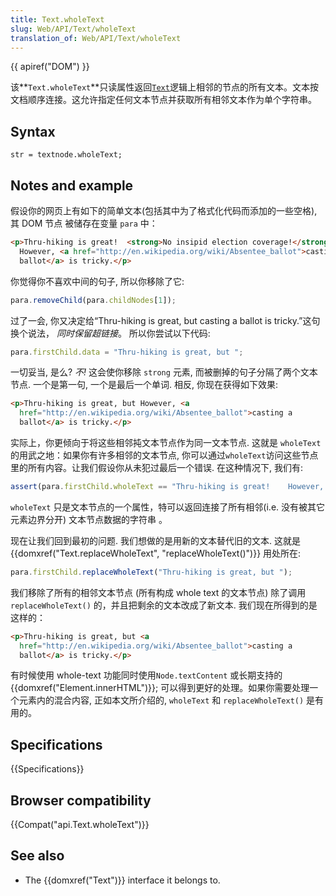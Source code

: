 ```yaml
---
title: Text.wholeText
slug: Web/API/Text/wholeText
translation_of: Web/API/Text/wholeText
---
```

{{ apiref("DOM") }}

该**`Text.wholeText`**只读属性返回[`Text`](https://developer.mozilla.org/en-US/docs/Web/API/Text)逻辑上相邻的节点的所有文本。文本按文档顺序连接。这允许指定任何文本节点并获取所有相邻文本作为单个字符串。

## Syntax

```plain
str = textnode.wholeText;
```

## Notes and example

假设你的网页上有如下的简单文本(包括其中为了格式化代码而添加的一些空格), 其 DOM 节点 被储存在变量 `para` 中：

```html
<p>Thru-hiking is great!  <strong>No insipid election coverage!</strong>
  However, <a href="http://en.wikipedia.org/wiki/Absentee_ballot">casting a
  ballot</a> is tricky.</p>
```

你觉得你不喜欢中间的句子, 所以你移除了它:

```js
para.removeChild(para.childNodes[1]);
```

过了一会, 你又决定给“Thru-hiking is great, but casting a ballot is tricky.”这句换个说法， _同时保留超链接_。 所以你尝试以下代码:

```js
para.firstChild.data = "Thru-hiking is great, but ";
```

一切妥当, 是么? _不!_ 这会使你移除 `strong` 元素, 而被删掉的句子分隔了两个文本节点. 一个是第一句, 一个是最后一个单词. 相反, 你现在获得如下效果:

```html
<p>Thru-hiking is great, but However, <a
  href="http://en.wikipedia.org/wiki/Absentee_ballot">casting a
  ballot</a> is tricky.</p>
```

实际上，你更倾向于将这些相邻扽文本节点作为同一文本节点. 这就是 `wholeText` 的用武之地：如果你有许多相邻的文本节点, 你可以通过`wholeText`访问这些节点里的所有内容。让我们假设你从未犯过最后一个错误. 在这种情况下, 我们有:

```js
assert(para.firstChild.wholeText == "Thru-hiking is great!    However, ");
```

`wholeText` 只是文本节点的一个属性，特可以返回连接了所有相邻(i.e. 没有被其它元素边界分开) 文本节点数据的字符串 。

现在让我们回到最初的问题. 我们想做的是用新的文本替代旧的文本. 这就是 {{domxref("Text.replaceWholeText", "replaceWholeText()")}} 用处所在:

```js
para.firstChild.replaceWholeText("Thru-hiking is great, but ");
```

我们移除了所有的相邻文本节点 (所有构成 whole text 的文本节点) 除了调用`replaceWholeText()` 的，并且把剩余的文本改成了新文本. 我们现在所得到的是这样的：

```html
<p>Thru-hiking is great, but <a
  href="http://en.wikipedia.org/wiki/Absentee_ballot">casting a
  ballot</a> is tricky.</p>
```

有时候使用 whole-text 功能同时使用`Node.textContent` 或长期支持的 {{domxref("Element.innerHTML")}}; 可以得到更好的处理。如果你需要处理一个元素内的混合内容, 正如本文所介绍的, `wholeText` 和 `replaceWholeText()` 是有用的。

## Specifications

{{Specifications}}

## Browser compatibility

{{Compat("api.Text.wholeText")}}

## See also

- The {{domxref("Text")}} interface it belongs to.
